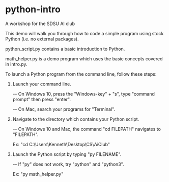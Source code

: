 # python-intro
A workshop for the SDSU AI club

This demo will walk you through how to code a simple program using stock Python (i.e. no external packages).

python_script.py contains a basic introduction to Python.

math_helper.py is a demo program which uses the basic concepts covered in intro.py.

To launch a Python program from the command line, follow these steps:

1) Launch your command line. 

	-- On Windows 10, press the "Windows-key" + "s", type "command prompt" then press "enter".

	-- On Mac, search your programs for "Terminal".

2) Navigate to the directory which contains your Python script.

	-- On Windows 10 and Mac, the command "cd FILEPATH" navigates to "FILEPATH".

	Ex: "cd C:\Users\Kenneth\Desktop\CS\AiClub"

3) Launch the Python script by typing "py FILENAME".

	-- If "py" does not work, try "python" and "python3".

	Ex: "py math_helper.py"


